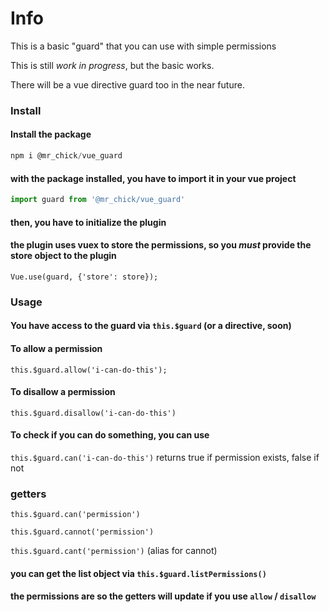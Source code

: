 # Info

This is a basic "guard" that you can use with simple permissions

This is still *work in progress*, but the basic works.

There will be a vue directive guard too in the near future.

### Install

#### Install the package 

```js
npm i @mr_chick/vue_guard
```

#### with the package installed, you have to import it in your vue project

```js
import guard from '@mr_chick/vue_guard'
```

#### then, you have to initialize the plugin
#### the plugin uses vuex to store the permissions, so you *must* provide the store object to the plugin

`Vue.use(guard, {'store': store});
`

### Usage

#### You have access to the guard via `this.$guard` (or a directive, soon)


#### To allow a permission

`this.$guard.allow('i-can-do-this');`

#### To disallow a permission

`this.$guard.disallow('i-can-do-this')`


#### To check if you can do something, you can use 

`this.$guard.can('i-can-do-this')` returns true if permission exists, false if not

### getters

`this.$guard.can('permission')`

`this.$guard.cannot('permission')`

`this.$guard.cant('permission')` (alias for cannot)


#### you can get the list object via `this.$guard.listPermissions()` 


#### the permissions are so the getters will update if you use `allow` / `disallow`

